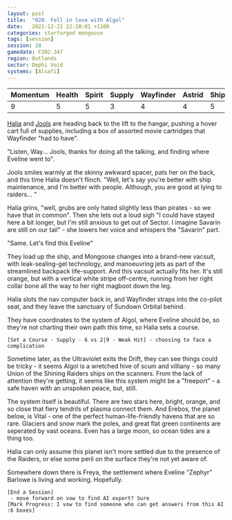 ```yaml
---
layout: post
title:  "020. Fell in love with Algol"
date:   2021-12-21 22:28:01 +1100
categories: starforged mongoose
tags: [session]
session: 20
gamedate: F202.347
region: Outlands
sector: Dephi Void
systems: [Alsafi]
---
```


Momentum | Health | Spirit | Supply | Wayfinder | Astrid | Ship
---------|--------|--------|--------|-----------|--------|-----
9 | 5 | 5 | 3 | 4 | 4 | 5

[Halia](/mongoose) and [Jools](/npcs/wayfinder) are heading back to the lift to the hangar, pushing a hover cart full of supplies, including a box of assorted movie cartridges that Wayfinder "had to have".

"Listen, Way... Jools, thanks for doing all the talking, and finding where Eveline went to".

Jools smiles warmly at the skinny awkward spacer, pats her on the back, and this time Halia doesn't flinch. "Well, let's say you're better with ship maintenance, and I'm better with people. Although, you are good at lying to raiders... "

Halia grins, "well, grubs are only hated slightly less than pirates - so we have that in common". Then she lets out a loud sigh "I could have stayed here a bit longer, but I'm still anxious to get out of Sector. I imagine Savarin are still on our tail" - she lowers her voice and whispers the "Savarin" part.

"Same. Let's find this Eveline"

They load up the ship, and Mongoose changes into a brand-new vacsuit, with leak-sealing-gel technology, and manoeuvring jets as part of the streamlined backpack life-support. And this vacsuit actually fits her. It's still orange, but with a vertical white stripe off-centre, running from her right collar bone all the way to her right magboot down the leg.

Halia slots the nav computer back in, and Wayfinder straps into the co-pilot seat, and they leave the sanctuary of Sundown Orbital behind.

They have coordinates to the system of Algol, where Eveline should be, so they're not charting their own path this time, so Halia sets a course.

`[Set a Course - Supply - 6 vs 2|9 - Weak Hit] - choosing to face a complication`

Sometime later, as the Ultraviolet exits the Drift, they can see things could be tricky - it seems Algol is a wretched hive of scum and villiany - so many Union of the Shining Raiders ships on the scanners.  From the lack of attention they're getting, it seems like this system might be a "freeport" - a safe haven with an unspoken peace, but, still.

The system itself is beautiful. There are two stars here, bright, orange, and so close that fiery tendrils of plasma connect them. And Erebos, the planet below, is Vital - one of the perfect human-life-friendly havens that are so rare. Glaciers and snow mark the poles, and great flat green continents are seperated by vast oceans. Even has a large moon, so ocean tides are a thing too.

Halia can only assume this planet isn't more settled due to the presence of the Raiders, or else some peril on the surface they're not yet aware of.

Somewhere down there is Freya, the settlement where Eveline "Zephyr" Barlowe is living and working. Hopefully.

```
[End a Session]
 - move forward on vow to find AI expert? Sure
[Mark Progress: I vow to find someone who can get answers from this AI :6 boxes]
```
